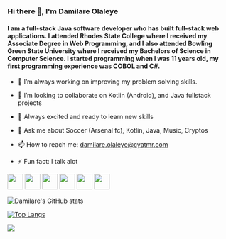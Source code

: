 ### Hi there 👋, I'm Damilare Olaleye
#### I am a full-stack Java software developer who has built full-stack web applications. I attended Rhodes State College where I received my Associate Degree in Web Programming, and I also attended Bowling Green State University where I received my Bachelors of Science in Computer Science. I started programming when I was 11 years old, my first programming experience was COBOL and C#. 

- 🔭 I’m always working on improving my problem solving skills.

- 👯 I’m looking to collaborate on Kotlin (Android), and Java fullstack projects

- 🥳 Always excited and ready to learn new skills

- 💬 Ask me about Soccer (Arsenal fc), Kotlin, Java, Music, Cryptos

- 📫 How to reach me: damilare.olaleye@cyatmr.com

- ⚡ Fun fact: I talk alot 

<p float="center">
  <img src="https://cdn.vox-cdn.com/thumbor/VoXJ8IaxCj5_U-366JhtUHLkdQ0=/0x0:640x427/1400x1050/filters:focal(0x0:640x427):format(jpeg)/cdn.vox-cdn.com/assets/1087137/java_logo_640.jpg" width="35" height="35" />
  <img src="https://cms-assets.tutsplus.com/uploads/users/1499/posts/29744/preview_image/kotlin.jpg" width="35" height="35" /> 
  <img src="https://git-scm.com/images/logos/downloads/Git-Icon-1788C.png" width="35" height="35"/>
  <img src="https://cdn.dribbble.com/users/66221/screenshots/1655593/html5.png" width="35" height="35"/>
  <img src="https://www.seekpng.com/png/full/80-803501_javascript-logo-logo-de-java-script-png.png" width="35" height="35"/>
   <img src="https://encrypted-tbn0.gstatic.com/images?q=tbn:ANd9GcSDsp9ILN5m0a3eSUdlW8tI92p9WOlT_Q5mYA&usqp=CAU" width="35" height="35"/>
</p>

![Damilare's GitHub stats](https://github-readme-stats.vercel.app/api?username=damilare-olaleye&show_icons=true&theme=merko)

[![Top Langs](https://github-readme-stats.vercel.app/api/top-langs/?username=damilare-olaleye&langs_count=8)](https://github.com/damilare-olaleye/github-readme-stats)

![](https://komarev.com/ghpvc/?username=damilare-olaleye&label=Profile+Views&color=green)

